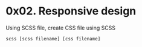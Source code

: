 # 0x02. Responsive design

Using SCSS file, create CSS file using SCSS
```
scss [scss filename] [css filename]
```